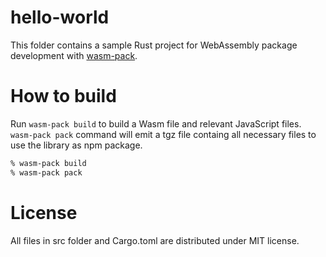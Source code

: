 # hello-world

This folder contains a sample Rust project for WebAssembly package development with [wasm-pack](https://rustwasm.github.io/wasm-pack/).

# How to build

Run `wasm-pack build` to build a Wasm file and relevant JavaScript files. `wasm-pack pack` command will emit a tgz file containg all necessary files to use the library as npm package.

~~~sh
% wasm-pack build
% wasm-pack pack
~~~

# License

All files in src folder and Cargo.toml are distributed under MIT license. 
